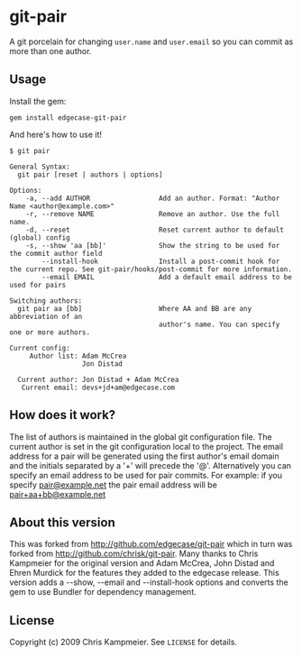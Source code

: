 # git-pair

A git porcelain for changing `user.name` and `user.email` so you can commit as
more than one author.

## Usage

Install the gem:

    gem install edgecase-git-pair

And here's how to use it!

    $ git pair

    General Syntax:
      git pair [reset | authors | options]

    Options:
        -a, --add AUTHOR                 Add an author. Format: "Author Name <author@example.com>"
        -r, --remove NAME                Remove an author. Use the full name.
        -d, --reset                      Reset current author to default (global) config
        -s, --show 'aa [bb]'             Show the string to be used for the commit author field
            --install-hook               Install a post-commit hook for the current repo. See git-pair/hooks/post-commit for more information.
            --email EMAIL                Add a default email address to be used for pairs

    Switching authors:
      git pair aa [bb]                   Where AA and BB are any abbreviation of an
                                         author's name. You can specify one or more authors.

    Current config:
         Author list: Adam McCrea
                      Jon Distad

      Current author: Jon Distad + Adam McCrea
       Current email: devs+jd+am@edgecase.com

## How does it work?

The list of authors is maintained in the global git configuration file.
The current author is set in the git configuration local to the project.
The email address for a pair will be generated using the first author's email
domain and the initials separated by a '+' will precede the '@'.
Alternatively you can specify an email address to be used for pair commits.
For example: if you specify pair@example.net the pair email address will be pair+aa+bb@example.net

## About this version

This was forked from http://github.com/edgecase/git-pair which in turn was
forked from http://github.com/chrisk/git-pair.  Many thanks to Chris Kampmeier
for the original version and Adam McCrea, John Distad and Ehren Murdick for the
features they added to the edgecase release.  This version adds a --show, --email
and --install-hook options and converts the gem to use Bundler for dependency management.

## License

Copyright (c) 2009 Chris Kampmeier. See `LICENSE` for details.
